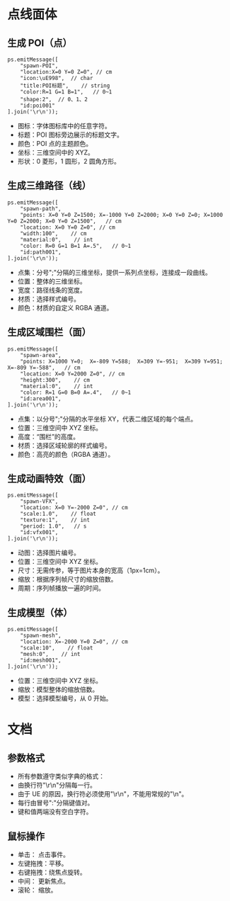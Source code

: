 # 点线面体

## 生成 POI（点）

```
ps.emitMessage([
    "spawn-POI",
    "location:X=0 Y=0 Z=0", // cm
    "icon:\uE998",  // char
    "title:POI标题",    // string
    "color:R=1 G=1 B=1",   // 0~1
    "shape:2",  // 0、1、2
    "id:poi001"
].join('\r\n'));
```

- 图标：字体图标库中的任意字符。
- 标题：POI 图标旁边展示的标题文字。
- 颜色：POI 点的主题颜色。
- 坐标：三维空间中的 XYZ。
- 形状：0 菱形，1 圆形，2 圆角方形。

## 生成三维路径（线）

```
ps.emitMessage([
    "spawn-path",
    "points: X=0 Y=0 Z=1500; X=-1000 Y=0 Z=2000; X=0 Y=0 Z=0; X=1000 Y=0 Z=2000; X=0 Y=0 Z=1500",   // cm
    "location: X=0 Y=0 Z=0", // cm
    "width:100",    // cm
    "material:0",    // int
    "color: R=0 G=1 B=1 A=.5",   // 0~1
    "id:path001",
].join('\r\n'));
```

- 点集：分号";"分隔的三维坐标，提供一系列点坐标，连接成一段曲线。
- 位置：整体的三维坐标。
- 宽度：路径线条的宽度。
- 材质：选择样式编号。
- 颜色：材质的自定义 RGBA 通道。

## 生成区域围栏（面）

```
ps.emitMessage([
    "spawn-area",
    "points: X=1000 Y=0;  X=-809 Y=588;  X=309 Y=-951;  X=309 Y=951;  X=-809 Y=-588",   // cm
    "location: X=0 Y=2000 Z=0", // cm
    "height:300",    // cm
    "material:0",    // int
    "color: R=1 G=0 B=0 A=.4",   // 0~1
    "id:area001",
].join('\r\n'));
```

- 点集：以分号";"分隔的水平坐标 XY，代表二维区域的每个端点。
- 位置：三维空间中 XYZ 坐标。
- 高度：“围栏”的高度。
- 材质：选择区域轮廓的样式编号。
- 颜色：高亮的颜色（RGBA 通道）。

## 生成动画特效（面）

```
ps.emitMessage([
    "spawn-VFX",
    "location: X=0 Y=-2000 Z=0", // cm
    "scale:1.0",    // float
    "texture:1",    // int
    "period: 1.0",   // s
    "id:vfx001",
].join('\r\n'));
```

- 动图：选择图片编号。
- 位置：三维空间中 XYZ 坐标。
- 尺寸：无需传参，等于图片本身的宽高（1px=1cm）。
- 缩放：根据序列帧尺寸的缩放倍数。
- 周期：序列帧播放一遍的时间。

## 生成模型（体）

```
ps.emitMessage([
    "spawn-mesh",
    "location: X=-2000 Y=0 Z=0", // cm
    "scale:10",    // float
    "mesh:0",    // int
    "id:mesh001",
].join('\r\n'));
```

- 位置：三维空间中 XYZ 坐标。
- 缩放：模型整体的缩放倍数。
- 模型：选择模型编号，从 0 开始。

# 文档

## 参数格式

- 所有参数遵守类似字典的格式：
- 由换行符"\r\n"分隔每一行。
- 由于 UE 的原因，换行符必须使用"\r\n"，不能用常规的"\n"。
- 每行由冒号":"分隔键值对。
- 键和值两端没有空白字符。

## 鼠标操作

- 单击： 点击事件。
- 左键拖拽：平移。
- 右键拖拽：绕焦点旋转。
- 中间： 更新焦点。
- 滚轮： 缩放。
